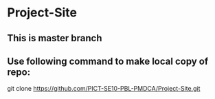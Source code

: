 # Project-Site

## This is master branch

## Use following command to make local copy of repo:
git clone https://github.com/PICT-SE10-PBL-PMDCA/Project-Site.git

